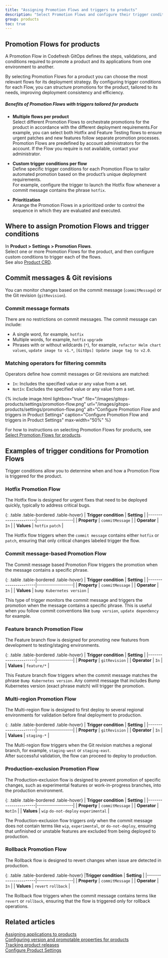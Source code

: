 ```yaml
---
title: "Assigning Promotion Flows and triggers to products"
description: "Select Promotion Flows and configure their trigger conditions to optimize product promotions"
group: products
toc: true
---
```


## Promotion Flows for products
A Promotion Flow in Codefresh GitOps defines the steps, validations, and conditions required to promote a product and its applications from one environment to another.  

By selecting Promotion Flows for a product you can choose the most relevant flows for its deployment strategy. By configuring trigger conditions for each Flow, you can structure promotions for the product, tailored to its needs, improving deployment consistency and efficiency.

##### Benefits of Promotion Flows with triggers tailored for products

* **Multiple flows per product**  
  Select different Promotion Flows to orchestrate promotions for the product in accordance with the different deployment requirements.For example, you can select both Hotfix and Feature Testing flows to ensure urgent patches and new features follow separate promotion processes.  
  Promotion Flows are predefined by account administrators for the account. If the Flow you require is not available, contact your administrator.  

* **Custom trigger conditions per flow**  
  Define specific trigger conditions for each Promotion Flow to tailor automated promotion based on the product’s unique deployment requirements.  
  For example, configure the trigger to launch the Hotfix flow whenever a commit message contains the phrase `hotfix`.

 
* **Prioritization**  
  Arrange the Promotion Flows in a prioritized order to control the sequence in which they are evaluated and executed.


## Where to assign Promotion Flows and trigger conditions
In **Product > Settings > Promotion Flows**.  
Select one or more Promotion Flows for the product, and then configure custom conditions to trigger each of the flows.  
See also [Product CRD](#promotion-crd).

## Commit messages & Git revisions
You can monitor changes based on the commit message (`commitMessage`) or the Git revision (`gitRevision`).  

### Commit message formats
There are no restrictions on commit messages. The commit message can include:
* A single word, for example, `hotfix`
* Multiple words, for example, `hotfix`  `upgrade`
* Phrases with or without wildcards (`*`), for example, `refactor Helm chart values`, `update image to v1.*`, `[GitOps] Update image tag to v2.0`. 
 

### Matching operators for filtering commits
Operators define how commit messages or Git revisions are matched:
* `In`: Includes the specified value or any value from a set.
* `NotIn`: Excludes the specified value or any value from a set.

{% include 
	image.html 
	lightbox="true" 
	file="/images/gitops-products/settings/promotion-flow.png" 
	url="/images/gitops-products/settings/promotion-flow.png" 
	alt="Configure Promotion Flow and triggers in Product Settings" 
	caption="Configure Promotion Flow and triggers in Product Settings"
  max-width="50%" 
%}


For how to instructions on selecting Promotion Flows for products, see [Select Promotion Flows for products]({{site.baseurl}}/docs/products/configure-product-settings/#select-promotion-flows-for-products).


## Examples of trigger conditions for Promotion Flows

Trigger conditions allow you to determine when and how a Promotion Flow is triggered for the product.


### Hotfix Promotion Flow

The Hotfix flow is designed for urgent fixes that need to be deployed quickly, typically to address critical bugs.


{: .table .table-bordered .table-hover}
| **Trigger condition** | **Setting** |
|----------------------|------------------|
| **Property**         | `commitMessage`  |
| **Operator**          | `In`            |
| **Values**           | `hotfix` `patch`  |

The Hotfix flow triggers when the `commit message` contains either `hotfix` or `patch`, ensuring that only critical changes labeled trigger the flow.

### Commit message-based Promotion Flow

The Commit message based Promotion Flow  triggers the promotion when the message contains a specific phrase. 

{: .table .table-bordered .table-hover}
| **Trigger condition** | **Setting** |
|----------------------|------------------|
| **Property**         | `commitMessage`  |
| **Operator**         | `In`          |
| **Values**           | `bump Kubernetes version`   |

This type of trigger monitors the commit message and triggers the promotion when the message contains a specific phrase. This is useful when you follow commit conventions like `bump version`, `update dependency` for example.

### Feature branch Promotion Flow

The Feature branch flow is designed for promoting new features from development to testing/staging environments.

{: .table .table-bordered .table-hover}
| **Trigger condition** | **Setting** |
|----------------------|------------------|
| **Property**         | `gitRevision`  |
| **Operator**          | `In`          |
| **Values**           | `feature/*`   |


This Feature branch flow triggers when the commit message matches the phrase `Bump Kubernetes version`. Any commit message that includes Bump Kubernetes version (exact phrase match) will trigger the promotion.

### Multi-region Promotion Flow
The Multi-region flow is designed to first deploy to several regional environments for validation before final deployment to production.

{: .table .table-bordered .table-hover}
| **Trigger condition** | **Setting** |
|----------------------|------------------|
| **Property**         | `gitRevision`  |
| **Operator**          | `In`          |
| **Values**           | `staging-*`   |


The Multi-region flow triggers when the Git revision matches a regional branch, for example, `staging-west` or `staging-east`.  
After successful validation, the flow can proceed to deploy to production.


### Production-exclusion Promotion Flow
The Production-exclusion flow is designed to prevent promotion of specific changes, such as experimental features or work-in-progress branches, into the production environment.


{: .table .table-bordered .table-hover}
| **Trigger condition** | **Setting** |
|----------------------|------------------|
| **Property**         | `commitMessage`  |
| **Operator**          | `NotIn`          |
| **Values**           | `wip` `do-not-deploy` `experimental`  |


The Production-exclusion flow triggers _only_ when the commit message does not contain terms like `wip`, `experimental`, or `do-not-deploy`, ensuring that unfinished or unstable features are excluded from being deployed to production. 

### Rollback Promotion Flow

The Rollback flow is designed to revert changes when issue are detected in production.


{: .table .table-bordered .table-hover}
|**Trigger condition** | **Setting** |
|----------------------|------------------|
| **Property**         | `commitMessage`  |
| **Operator**          | `In`          |
| **Values**           | `revert` `rollback`  |


The Rollback flow triggers when the commit message contains terms like `revert` or `rollback`, ensuring that the flow is triggered only for rollback operations.

<!---
##  Product YAML

Configure product settings in either Form or YAML modes.  

Once configured and committed, these settings are saved as the `promotion-flow` resource within the Shared Configuration Repository in the GitOps Runtime selected as the Configuration Runtime.  

The path in the Shared Configuration Repo is `<gitops-runtime>/<shared-configuration-repo>/resources/entities/promotion-flows/`.  
See [Shared Configuration Repository]({{site.baseurl}}/docs/installation/gitops/shared-configuration/) and [Designating Configuration Runtimes]({{site.baseurl}}/docs/installation/gitops/configuration-runtime/).  

To configure directly in YAML, refer to our [Promotion Flow YAML]({{site.baseurl}}/docs/promotions/yaml/promotion-flow-crd/) for the syntax requirements and descriptions. 

-->

## Related articles
[Assigning applications to products]({{site.baseurl}}/docs/products/assign-applications/)   
[Configuring version and promotable properties for products]({{site.baseurl}}/docs/products/promotion-version-properties/)  
[Tracking product releases]({{site.baseurl}}/docs/promotions/product-releases/)  
[Configure Product Settings]({{site.baseurl}}/docs/products/configure-product-settings/)   




